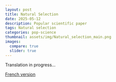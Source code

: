 ```yaml
---
layout: post
title: Natural Selection
date: 2025-05-12 
description: Popular scientific paper
tags: Natural selection
categories: pop-science
thumbnail: assets/img/Natural_selection_main.png
images:
  compare: true
  slider: true
---
```


Translation in progress...

[French version](https://www.projetpangolin.com/selection-naturelle-mecanismes-exemples-concrets/)
